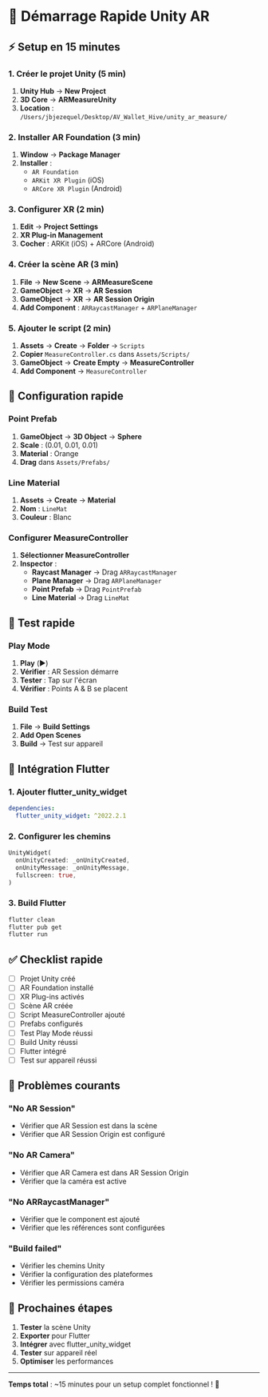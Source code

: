 # 🚀 Démarrage Rapide Unity AR

## ⚡ **Setup en 15 minutes**

### **1. Créer le projet Unity** (5 min)
1. **Unity Hub** → **New Project**
2. **3D Core** → **ARMeasureUnity**
3. **Location** : `/Users/jbjezequel/Desktop/AV_Wallet_Hive/unity_ar_measure/`

### **2. Installer AR Foundation** (3 min)
1. **Window** → **Package Manager**
2. **Installer** :
   - `AR Foundation`
   - `ARKit XR Plugin` (iOS)
   - `ARCore XR Plugin` (Android)

### **3. Configurer XR** (2 min)
1. **Edit** → **Project Settings**
2. **XR Plug-in Management**
3. **Cocher** : ARKit (iOS) + ARCore (Android)

### **4. Créer la scène AR** (3 min)
1. **File** → **New Scene** → **ARMeasureScene**
2. **GameObject** → **XR** → **AR Session**
3. **GameObject** → **XR** → **AR Session Origin**
4. **Add Component** : `ARRaycastManager` + `ARPlaneManager`

### **5. Ajouter le script** (2 min)
1. **Assets** → **Create** → **Folder** → `Scripts`
2. **Copier** `MeasureController.cs` dans `Assets/Scripts/`
3. **GameObject** → **Create Empty** → **MeasureController**
4. **Add Component** → `MeasureController`

## 🎯 **Configuration rapide**

### **Point Prefab**
1. **GameObject** → **3D Object** → **Sphere**
2. **Scale** : (0.01, 0.01, 0.01)
3. **Material** : Orange
4. **Drag** dans `Assets/Prefabs/`

### **Line Material**
1. **Assets** → **Create** → **Material**
2. **Nom** : `LineMat`
3. **Couleur** : Blanc

### **Configurer MeasureController**
1. **Sélectionner MeasureController**
2. **Inspector** :
   - **Raycast Manager** → Drag `ARRaycastManager`
   - **Plane Manager** → Drag `ARPlaneManager`
   - **Point Prefab** → Drag `PointPrefab`
   - **Line Material** → Drag `LineMat`

## 🧪 **Test rapide**

### **Play Mode**
1. **Play** (▶️)
2. **Vérifier** : AR Session démarre
3. **Tester** : Tap sur l'écran
4. **Vérifier** : Points A & B se placent

### **Build Test**
1. **File** → **Build Settings**
2. **Add Open Scenes**
3. **Build** → Test sur appareil

## 🔧 **Intégration Flutter**

### **1. Ajouter flutter_unity_widget**
```yaml
dependencies:
  flutter_unity_widget: ^2022.2.1
```

### **2. Configurer les chemins**
```dart
UnityWidget(
  onUnityCreated: _onUnityCreated,
  onUnityMessage: _onUnityMessage,
  fullscreen: true,
)
```

### **3. Build Flutter**
```bash
flutter clean
flutter pub get
flutter run
```

## ✅ **Checklist rapide**

- [ ] Projet Unity créé
- [ ] AR Foundation installé
- [ ] XR Plug-ins activés
- [ ] Scène AR créée
- [ ] Script MeasureController ajouté
- [ ] Prefabs configurés
- [ ] Test Play Mode réussi
- [ ] Build Unity réussi
- [ ] Flutter intégré
- [ ] Test sur appareil réussi

## 🚨 **Problèmes courants**

### **"No AR Session"**
- Vérifier que AR Session est dans la scène
- Vérifier que AR Session Origin est configuré

### **"No AR Camera"**
- Vérifier que AR Camera est dans AR Session Origin
- Vérifier que la caméra est active

### **"No ARRaycastManager"**
- Vérifier que le component est ajouté
- Vérifier que les références sont configurées

### **"Build failed"**
- Vérifier les chemins Unity
- Vérifier la configuration des plateformes
- Vérifier les permissions caméra

## 🎯 **Prochaines étapes**

1. **Tester** la scène Unity
2. **Exporter** pour Flutter
3. **Intégrer** avec flutter_unity_widget
4. **Tester** sur appareil réel
5. **Optimiser** les performances

---

**Temps total** : ~15 minutes pour un setup complet fonctionnel ! 🚀